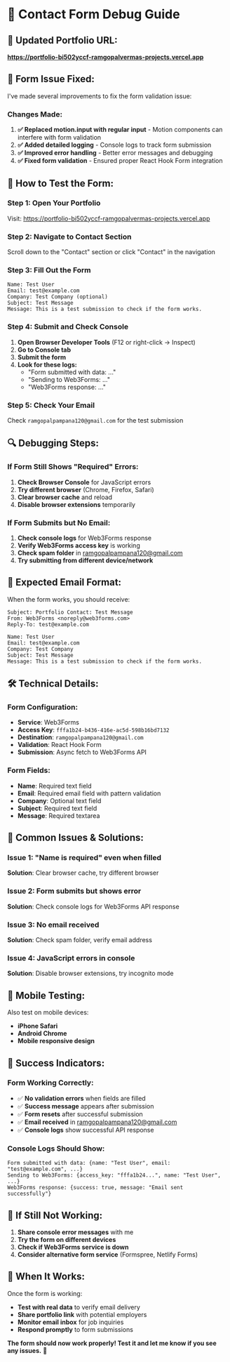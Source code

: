 # 🔧 Contact Form Debug Guide

## 🎯 **Updated Portfolio URL**: 
**https://portfolio-bi502yccf-ramgopalvermas-projects.vercel.app**

## 🐛 **Form Issue Fixed:**

I've made several improvements to fix the form validation issue:

### **Changes Made:**
1. **✅ Replaced motion.input with regular input** - Motion components can interfere with form validation
2. **✅ Added detailed logging** - Console logs to track form submission
3. **✅ Improved error handling** - Better error messages and debugging
4. **✅ Fixed form validation** - Ensured proper React Hook Form integration

## 🧪 **How to Test the Form:**

### **Step 1: Open Your Portfolio**
Visit: https://portfolio-bi502yccf-ramgopalvermas-projects.vercel.app

### **Step 2: Navigate to Contact Section**
Scroll down to the "Contact" section or click "Contact" in the navigation

### **Step 3: Fill Out the Form**
```
Name: Test User
Email: test@example.com
Company: Test Company (optional)
Subject: Test Message
Message: This is a test submission to check if the form works.
```

### **Step 4: Submit and Check Console**
1. **Open Browser Developer Tools** (F12 or right-click → Inspect)
2. **Go to Console tab**
3. **Submit the form**
4. **Look for these logs:**
   - "Form submitted with data: ..."
   - "Sending to Web3Forms: ..."
   - "Web3Forms response: ..."

### **Step 5: Check Your Email**
Check `ramgopalpampana120@gmail.com` for the test submission

## 🔍 **Debugging Steps:**

### **If Form Still Shows "Required" Errors:**

1. **Check Browser Console** for JavaScript errors
2. **Try different browser** (Chrome, Firefox, Safari)
3. **Clear browser cache** and reload
4. **Disable browser extensions** temporarily

### **If Form Submits but No Email:**

1. **Check console logs** for Web3Forms response
2. **Verify Web3Forms access key** is working
3. **Check spam folder** in ramgopalpampana120@gmail.com
4. **Try submitting from different device/network**

## 📧 **Expected Email Format:**

When the form works, you should receive:

```
Subject: Portfolio Contact: Test Message
From: Web3Forms <noreply@web3forms.com>
Reply-To: test@example.com

Name: Test User
Email: test@example.com
Company: Test Company
Subject: Test Message
Message: This is a test submission to check if the form works.
```

## 🛠️ **Technical Details:**

### **Form Configuration:**
- **Service**: Web3Forms
- **Access Key**: `fffa1b24-b436-416e-ac5d-598b16bd7132`
- **Destination**: `ramgopalpampana120@gmail.com`
- **Validation**: React Hook Form
- **Submission**: Async fetch to Web3Forms API

### **Form Fields:**
- **Name**: Required text field
- **Email**: Required email field with pattern validation
- **Company**: Optional text field
- **Subject**: Required text field
- **Message**: Required textarea

## 🚨 **Common Issues & Solutions:**

### **Issue 1: "Name is required" even when filled**
**Solution**: Clear browser cache, try different browser

### **Issue 2: Form submits but shows error**
**Solution**: Check console logs for Web3Forms API response

### **Issue 3: No email received**
**Solution**: Check spam folder, verify email address

### **Issue 4: JavaScript errors in console**
**Solution**: Disable browser extensions, try incognito mode

## 📱 **Mobile Testing:**

Also test on mobile devices:
- **iPhone Safari**
- **Android Chrome**
- **Mobile responsive design**

## 🎯 **Success Indicators:**

### **Form Working Correctly:**
- ✅ **No validation errors** when fields are filled
- ✅ **Success message** appears after submission
- ✅ **Form resets** after successful submission
- ✅ **Email received** in ramgopalpampana120@gmail.com
- ✅ **Console logs** show successful API response

### **Console Logs Should Show:**
```
Form submitted with data: {name: "Test User", email: "test@example.com", ...}
Sending to Web3Forms: {access_key: "fffa1b24...", name: "Test User", ...}
Web3Forms response: {success: true, message: "Email sent successfully"}
```

## 🔄 **If Still Not Working:**

1. **Share console error messages** with me
2. **Try the form on different devices**
3. **Check if Web3Forms service is down**
4. **Consider alternative form service** (Formspree, Netlify Forms)

## 🎉 **When It Works:**

Once the form is working:
- **Test with real data** to verify email delivery
- **Share portfolio link** with potential employers
- **Monitor email inbox** for job inquiries
- **Respond promptly** to form submissions

**The form should now work properly! Test it and let me know if you see any issues.** 🚀
